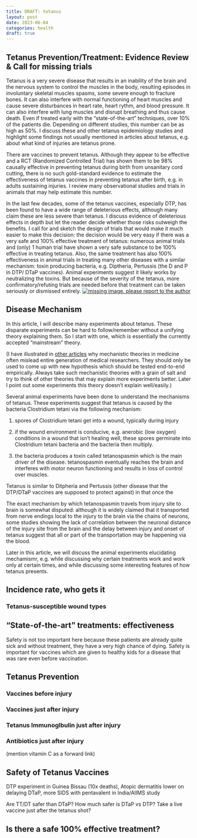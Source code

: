 ```yaml
---
title: DRAFT: tetanus
layout: post
date: 2023-06-04
categories: health
draft: true
---
```

## Tetanus Prevention/Treatment: Evidence Review & Call for missing trials
Tetanus is a very severe disease that results in an inability of the brain and the nervous system to control the muscles in the body, resulting episodes in involuntary skeletal muscles spasms, some severe enough to fracture bones.
It can also interfere with normal functioning of heart muscles and cause severe disturbances in heart rate, heart rythm, and blood pressure. It can also interfere with lung muscles and disrupt breathing and thus cause death.
Even if treated early with the “state-of-the-art” techniques, over 10% of the patients die.
Depending on different studies, this number can be as high as 50%.
I discuss these and other tetanus epidemiology studies and highlight some findings not usually mentioned in articles about tetanus, e.g. about what kind of injuries are tetanus prone.


There are vaccines to prevent tetanus.
Although they appear to be effective and a RCT (Randomized Controlled Trial) has shown them to be 98% causally effective in preventing tetanus during birth from unsanitary cord cutting, there is no such gold-standard evidence to estimate the effectiveness of tetanus vaccines in preventing tetanus after birth, e.g. in adults sustaining injuries.
I review many observational studies and trials in animals that may help estimate this number.

In the last few decades, some of the tetanus vaccines, especially DTP, has been found to have a wide range of deleterious effects, although many claim these are less severe than tetanus.
I discuss evidence of deleterious effects in depth but let the reader decide whether those risks outweigh the benefits.
I call for and sketch the design of trials that would make it much easier to make this decision: the decision would be very easy if there was a very safe and 100% effective treatment of tetanus: numerous animal trials and (only) 1 human trial have shown a very safe substance to be 100% effective in treating tetanus.
Also, the same treatment has also 100% effectiveness in animal trials in treating many other diseases with a similar mechanism: toxin producing bacteria, e.g. Diptheria, Pertussis (the D and P in DTP/ DTaP vaccines). Animal experiments suggest it likely works by neutralizing the toxins.
But because of the severity of the tetanus, more confirmatory/refuting trials are needed before that treatment can be taken seriously or dismissed entirely.
[![missing image. please report to the author](/decoding-human-body/images/tetanus/opisthotonus.jpg)](https://en.wikipedia.org/wiki/Opisthotonus#/media/File:Opisthotonus_in_a_patient_suffering_from_tetanus_-_Painting_by_Sir_Charles_Bell_-_1809.jpg)

## Disease Mechanism

In this article, I will describe many experiments about tetanus. These disparate experiments can be hard to follow/remember without a unifying theory explaining them. So I start with one, which is essentially the currently accepted “mainstream” theory.

(I have illustrated in [other articles](/decoding-human-body/health/biomarkers/2020/04/04/biomarkers-and-causality.html) why mechanistic theories in medicine often mislead entire generation of medical researchers. They should only be used to come up with new hypothesis which should be tested end-to-end empirically. Always take such mechanistic theories with a grain of salt and try to think of other theories that may explain more experiments better. Later I point out some experiments this theory doesn’t explain well/easily.)

Several animal experiments have been done to understand the mechanisms of tetanus. These experiments suggest that tetanus is caused by the bacteria Clostridium tetani via the following mechanism:

1. spores of Clostridium tetani get into a wound, typically during injury

2. if the wound environment is conducive, e.g. anerobic (low oxygen) conditions in a wound that isn’t healing well, these spores germinate into Clostridium tetani bacteria and the bacteria then multiply.

3. the bacteria produces a toxin called tetanospasmin which is the main driver of the disease. tetanospasmin eventually reaches the brain and interferes with motor neuron functioning and results in loss of control over muscles.

Tetanus is similar to Ditpheria and Pertussis (other disease that the DTP/DTaP vaccines are supposed to protect against) in that once the

The exact mechanism by which tetanospasmin travels from injury site to brain is somewhat disputed: although it is widely claimed that it transported from nerve endings local to the injury to the brain via the chains of neurons, some studies showing the lack of correlation between the neuronal distance of the injury site from the brain and the delay between injury and onset of tetanus suggest that all or part of the transportation may be happening via the blood.

Later in this article, we will discuss the animal experiments elucidating mechamismr, e.g. while discussing why certain treatments work and work only at certain times, and while discussing some interesting features of how tetanus presents.

## Incidence rate, who gets it

### Tetanus-susceptible wound types



## “State-of-the-art” treatments: effectiveness
Safety is not too important here because these patients are already quite sick and without treatment, they
have a very high chance of dying. Safety is important for vaccines which are given to healthy kids for a disease that was rare even before vaccination.


## Tetanus Prevention

### Vaccines before injury

### Vaccines just after injury

### Tetanus Immunoglbulin just after injury

### Antibiotics just after injury

(mention vitamin C as a forward link)

## Safety of Tetanus Vaccines

DTP experiment in Guinea Bissau (10x deaths), Atopic dermatitis lower on delaying DTaP, more SIDS with pentavalent in India/AIIMS study

Are TT/DT safer than DTaP? How much safer is DTaP vs DTP?
Take a live vaccine just after the tetanus shot?
## Is there a safe 100% effective treatment?
